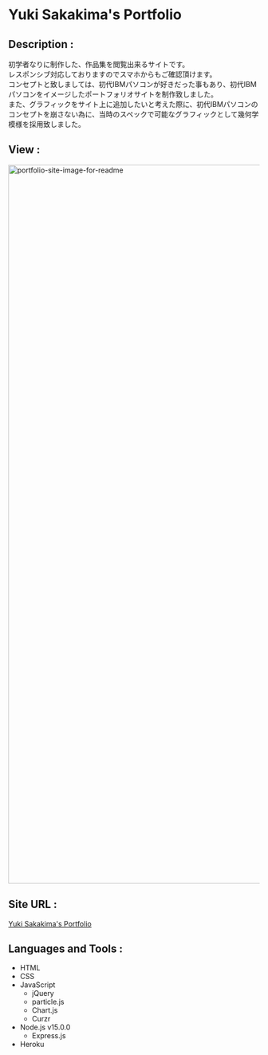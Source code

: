 # Yuki Sakakima's Portfolio
## Description :
初学者なりに制作した、作品集を閲覧出来るサイトです。<br>
レスポンシブ対応しておりますのでスマホからもご確認頂けます。<br>
コンセプトと致しましては、初代IBMパソコンが好きだった事もあり、初代IBMパソコンをイメージしたポートフォリオサイトを制作致しました。<br>
また、グラフィックをサイト上に追加したいと考えた際に、初代IBMパソコンのコンセプトを崩さない為に、当時のスペックで可能なグラフィックとして幾何学模様を採用致しました。<br>

## View :
<img width="1440" alt="portfolio-site-image-for-readme" src="https://user-images.githubusercontent.com/90080057/235835269-977995a1-aa3f-4157-b2b1-a0e4c1ec3d0e.png">

## Site URL :
[Yuki Sakakima's Portfolio](https://yuki-sakakimas-portfolio.herokuapp.com/)

## Languages and Tools :
- HTML
- CSS
- JavaScript
  - jQuery
  - particle.js
  - Chart.js
  - Curzr
- Node.js v15.0.0
  - Express.js
- Heroku
